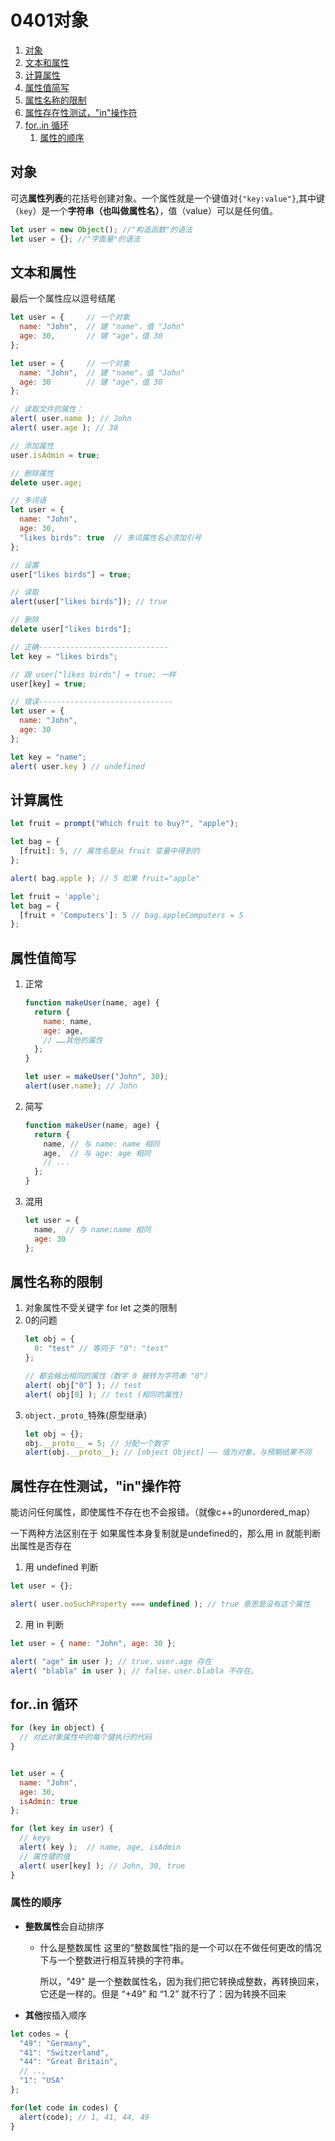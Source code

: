 # 0401对象

1. [对象](#对象)
2. [文本和属性](#文本和属性)
3. [计算属性](#计算属性)
4. [属性值简写](#属性值简写)
5. [属性名称的限制](#属性名称的限制)
6. [属性存在性测试，"in"操作符](#属性存在性测试in操作符)
7. [for..in 循环](#forin-循环)
   1. [属性的顺序](#属性的顺序)


## 对象
可选**属性列表**的花括号创建对象。一个属性就是一个键值对`{"key:value"}`,其中键（`key`）是一个**字符串（也叫做属性名）**，值（value）可以是任何值。

```javascript
let user = new Object(); //"构造函数"的语法
let user = {}; //"字面量"的语法
```

## 文本和属性

最后一个属性应以逗号结尾
```javascript
let user = {     // 一个对象
  name: "John",  // 键 "name"，值 "John"
  age: 30,       // 键 "age"，值 30
};
```

```javascript
let user = {     // 一个对象
  name: "John",  // 键 "name"，值 "John"
  age: 30        // 键 "age"，值 30
};

// 读取文件的属性：
alert( user.name ); // John
alert( user.age ); // 30

// 添加属性
user.isAdmin = true; 

// 删除属性
delete user.age;
```

```javascript
// 多词语
let user = {
  name: "John",
  age: 30,
  "likes birds": true  // 多词属性名必须加引号
};

// 设置
user["likes birds"] = true;

// 读取
alert(user["likes birds"]); // true

// 删除
delete user["likes birds"];
```

```javascript
// 正确-----------------------------
let key = "likes birds";

// 跟 user["likes birds"] = true; 一样
user[key] = true;

// 错误------------------------------
let user = {
  name: "John",
  age: 30
};

let key = "name";
alert( user.key ) // undefined
```

## 计算属性
```javascript
let fruit = prompt("Which fruit to buy?", "apple");

let bag = {
  [fruit]: 5, // 属性名是从 fruit 变量中得到的
};

alert( bag.apple ); // 5 如果 fruit="apple"

let fruit = 'apple';
let bag = {
  [fruit + 'Computers']: 5 // bag.appleComputers = 5
};
```


## 属性值简写
1. 正常
   ```javascript
   function makeUser(name, age) {
     return {
       name: name,
       age: age,
       // ……其他的属性
     };
   }
   
   let user = makeUser("John", 30);
   alert(user.name); // John
   ```

2. 简写
   ```javascript
   function makeUser(name, age) {
     return {
       name, // 与 name: name 相同
       age,  // 与 age: age 相同
       // ...
     };
   }
   ```  

3. 混用
   ```javascript
   let user = {
     name,  // 与 name:name 相同
     age: 30
   };
   ```

## 属性名称的限制
1. 对象属性不受关键字 for let 之类的限制
2. 0的问题
   ```javascript
   let obj = {
     0: "test" // 等同于 "0": "test"
   };
   
   // 都会输出相同的属性（数字 0 被转为字符串 "0"）
   alert( obj["0"] ); // test
   alert( obj[0] ); // test (相同的属性)   
   ```
3. `object._proto_`特殊(原型继承)
   ```javascript
   let obj = {};
   obj.__proto__ = 5; // 分配一个数字
   alert(obj.__proto__); // [object Object] —— 值为对象，与预期结果不同
   ```

## 属性存在性测试，"in"操作符
能访问任何属性，即使属性不存在也不会报错。（就像c++的unordered_map）

一下两种方法区别在于 如果属性本身复制就是undefined的，那么用 in 就能判断出属性是否存在

1. 用 undefined 判断
```javascript
let user = {};

alert( user.noSuchProperty === undefined ); // true 意思是没有这个属性
```

2. 用 in 判断
```javascript
let user = { name: "John", age: 30 };

alert( "age" in user ); // true，user.age 存在
alert( "blabla" in user ); // false，user.blabla 不存在。

```

## for..in 循环
```javascript
for (key in object) {
  // 对此对象属性中的每个键执行的代码
}


let user = {
  name: "John",
  age: 30,
  isAdmin: true
};

for (let key in user) {
  // keys
  alert( key );  // name, age, isAdmin
  // 属性键的值
  alert( user[key] ); // John, 30, true
}
```

### 属性的顺序

* **整数属性**会自动排序
  * 什么是整数属性
    这里的“整数属性”指的是一个可以在不做任何更改的情况下与一个整数进行相互转换的字符串。

    所以，"49" 是一个整数属性名，因为我们把它转换成整数，再转换回来，它还是一样的。但是 “+49” 和 “1.2” 就不行了：因为转换不回来

* **其他**按插入顺序

```javascript
let codes = {
  "49": "Germany",
  "41": "Switzerland",
  "44": "Great Britain",
  // ..,
  "1": "USA"
};

for(let code in codes) {
  alert(code); // 1, 41, 44, 49
}
```
